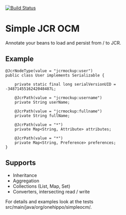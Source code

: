 [![Build Status](https://travis-ci.org/jbloemendal/simple-jcr-ocm.svg?branch=master)](https://travis-ci.org/jbloemendal/simple-jcr-ocm.svg?branch=master)

Simple JCR OCM
============

Annotate your beans to load and persist from / to JCR.

## Example
```
@JcrNodeType(value = "jcrmockup:user")
public class User implements Serializable {

    private static final long serialVersionUID = -3487145516242048487L;

    @JcrPath(value = "jcrmockup:username")
    private String userName;

    @JcrPath(value = "jcrmockup:fullname")
    private String fullName;

    @JcrPath(value = "*")
    private Map<String, Attribute> attributes;

    @JcrPath(value = "*")
    private Map<String, Preference> preferences;
}
```

## Supports
- Inheritance
- Aggregation
- Collections (List, Map, Set)
- Converters, intersecting read / write

For details and examples look at the tests src/main/java/org/onehippo/simpleocm/.